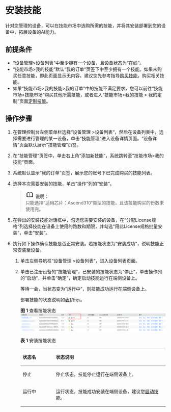 # 安装技能<a name="hilens_02_0010"></a>

针对您管理的设备，可以在技能市场中选购所需的技能，并将其安装部署到您的设备中，拓展设备的AI能力。

## 前提条件<a name="section134094295718"></a>

-   “设备管理\>设备列表“中至少拥有一个设备，且设备状态为“在线“。
-   “技能市场\>我的技能“默认“我的订单“页签下中至少拥有一个技能。如果未购买任意技能，即此页面显示无内容，建议您先参考指导[购买技能](购买技能.md)，购买相关技能。
-   如果“技能市场\>我的技能\>我的订单“中的技能不满足要求，您可以前往“技能市场\>技能市场“购买其他所需技能，或者进入“技能市场\>我的技能 \> 我的定制“页面[定制技能](定制技能.md)。

## 操作步骤<a name="section1469016113516"></a>

1.  在管理控制台左侧菜单栏选择“设备管理 \>设备列表“，然后在设备列表中，选择需要进行管理的某一设备，单击“技能管理“进入设备详情页面。“设备详情“页面默认展示“技能管理“页签。
2.  在“技能管理“页签中，单击右上角“添加新技能“，系统跳转至“技能市场\>我的技能“页面。
3.  系统默认显示“我的订单“页签，展示您的账号下已完成购买的技能列表。
4.  选择本次需要安装的技能，单击“操作“列的“安装“。

    >![](public_sys-resources/icon-note.gif) **说明：**   
    >只能选择“适用芯片：Ascend310“类型的技能，且该技能购买的份数未使用完。  

5.  在弹出的安装技能对话框中，勾选您需要安装的设备，在“分配License规格“列选择技能在设备上使用的路数和期限，并勾选“用此License规格批量安装“，单击“安装“。
6.  执行如下操作确认技能是否正常安装。若技能状态为“安装成功“，说明技能正常安装至设备。
    1.  单击左侧导航栏“设备管理 \>设备列表“，进入设备列表页面。
    2.  单击已注册设备的“技能管理“，已安装的技能状态为“停止“，单击操作列的“启动“，并单击“确定“，确定启动技能运行在端侧设备上。

        等待一会，当状态变为“运行中“，则技能成功运行在端侧设备上。

        部署技能的状态说明如[表1](#table1539193162320)所示。

        **图 1**  查看技能状态<a name="fig15697236122817"></a>  
        ![](figures/查看技能状态.png "查看技能状态")

        **表 1**  安装技能状态

        <a name="table1539193162320"></a>
        <table><thead align="left"><tr id="row10392316236"><th class="cellrowborder" valign="top" width="22.900000000000002%" id="mcps1.2.3.1.1"><p id="p153919311234"><a name="p153919311234"></a><a name="p153919311234"></a>状态名</p>
        </th>
        <th class="cellrowborder" valign="top" width="77.10000000000001%" id="mcps1.2.3.1.2"><p id="p8395302320"><a name="p8395302320"></a><a name="p8395302320"></a>状态说明</p>
        </th>
        </tr>
        </thead>
        <tbody><tr id="row639193192312"><td class="cellrowborder" valign="top" width="22.900000000000002%" headers="mcps1.2.3.1.1 "><p id="p07362126116"><a name="p07362126116"></a><a name="p07362126116"></a>停止</p>
        </td>
        <td class="cellrowborder" valign="top" width="77.10000000000001%" headers="mcps1.2.3.1.2 "><p id="p3736512181117"><a name="p3736512181117"></a><a name="p3736512181117"></a>停止状态，技能停止运行在端侧设备上。</p>
        </td>
        </tr>
        <tr id="row4395332316"><td class="cellrowborder" valign="top" width="22.900000000000002%" headers="mcps1.2.3.1.1 "><p id="p1539034232"><a name="p1539034232"></a><a name="p1539034232"></a>运行中</p>
        </td>
        <td class="cellrowborder" valign="top" width="77.10000000000001%" headers="mcps1.2.3.1.2 "><p id="p93915392316"><a name="p93915392316"></a><a name="p93915392316"></a>运行状态，技能成功安装在端侧设备，建议您<a href="启动或停止技能.md#section370814182517">启动技能</a>。</p>
        </td>
        </tr>
        </tbody>
        </table>



